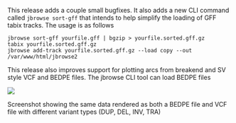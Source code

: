 This release adds a couple small bugfixes. It also adds a new CLI command called
`jbrowse sort-gff` that intends to help simplify the loading of GFF tabix
tracks. The usage is as follows

```
jbrowse sort-gff yourfile.gff | bgzip > yourfile.sorted.gff.gz
tabix yourfile.sorted.gff.gz
jbrowse add-track yourfile.sorted.gff.gz --load copy --out /var/www/html/jbrowse2
```

This release also improves support for plotting arcs from breakend and SV style
VCF and BEDPE files. The jbrowse CLI tool can load BEDPE files

![](https://user-images.githubusercontent.com/6511937/281789167-aef6ccd2-c7e4-444e-b213-f3876fedabf9.png)

Screenshot showing the same data rendered as both a BEDPE file and VCF file with
different variant types (DUP, DEL, INV, TRA)
